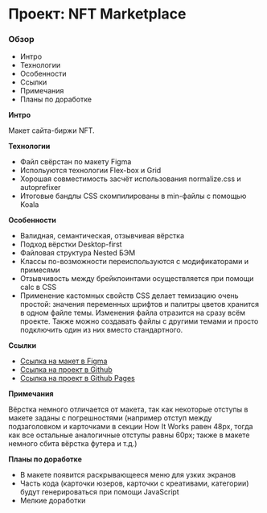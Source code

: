 # Проект: NFT Marketplace

### Обзор

- Интро
- Технологии
- Особенности
- Ссылки
- Примечания
- Планы по доработке

**Интро**

Макет сайта-биржи NFT.

**Технологии**

- Файл свёрстан по макету Figma
- Испольуются технологии Flex-box и Grid
- Хорошая совместимость засчёт использования normalize.css и autoprefixer
- Итоговые бандлы CSS скомпилированы в min-файлы с помощью Koala

**Особенности**

- Валидная, семантическая, отзывчивая вёрстка
- Подход вёрстки Desktop-first
- Файловая структура Nested БЭМ
- Классы по-возможности переиспользуются с модификаторами и примесями
- Отзывчивость между брейкпоинтами осуществляется при помощи calc в CSS
- Применение кастомных свойств CSS делает темизацию очень простой: значения переменных шрифтов и палитры цветов хранится в одном файле темы. Изменения файла отразится на сразу всём проекте. Также можно создавать файлы с другими темами и просто подключить один из них вместо стандартного.

**Ссылки**

- [Ссылка на макет в Figma](<https://www.figma.com/file/xxfxHsM5TqAYxAoN1mU3Nw/NFT-Marketplace-Template-(Community)?type=design&t=m3bYPFe3AKLqbNaL-0>)
- [Ссылка на проект в Github](https://github.com/ivan-lev/nft-marketplace/)
- [Ссылка на проект в Github Pages](https://ivan-lev.github.io/nft-marketplace/)

**Примечания**

Вёрстка немного отличается от макета, так как некоторые отступы в макете заданы с погрешностями (например отступ между подзаголовком и карточками в секции How It Works равен 48px, тогда как все остальные аналогичные отступы равны 60px; также в макете немного сбита вёрстка футера и т.д.)

**Планы по доработке**

- В макете появится раскрывающееся меню для узких экранов
- Часть кода (карточки юзеров, карточки с креативами, категории) будут генерироваться при помощи JavaScript
- Мелкие доработки
